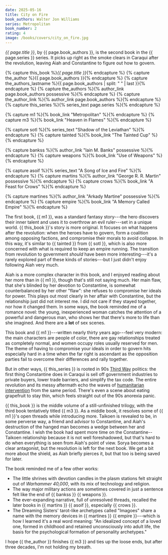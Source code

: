 ```yaml
---
date: 2025-05-16
title: City on Fire
book_authors: Walter Jon Williams
series: Metropolitan
book_number: 2
rating: 4
image: /books/covers/city_on_fire.jpg
---
```


<cite class="book-title">{{ page.title }}</cite>, by <span
class="author-name">{{ page.book_authors }}</span>, is the second book in the
<span class="book-series">{{ page.series }}</span> series. It picks up right
as the smoke clears in Caraqui after the revolution, leaving Aiah and
Constantine to figure out how to govern.

{% capture this_book %}<cite class="book-title">{{ page.title }}</cite>{% endcapture %}
{% capture the_author %}<span class="author-name">{{ page.book_authors }}</span>{% endcapture %}
{% capture the_authors_lastname %}<span class="author-name">{{ page.book_authors | split: " " | last }}</span>{% endcapture %}
{% capture the_authors %}{% author_link page.book_authors possessive %}{% endcapture %}
{% capture the_author_link %}{% author_link page.book_authors %}{% endcapture %}
{% capture this_series %}{% series_text page.series %}{% endcapture %}

{% capture m1 %}{% book_link "Metropolitan" %}{% endcapture %}
{% capture m3 %}{% book_link "Heaven in Flames" %}{% endcapture %}

{% capture sotl %}{% series_text "Shadow of the Leviathan" %}{% endcapture %}
{% capture tainted %}{% book_link "The Tainted Cup" %}{% endcapture %}

{% capture bankss %}{% author_link "Iain M. Banks" possessive %}{% endcapture %}
{% capture weapons %}{% book_link "Use of Weapons" %}{% endcapture %}

{% capture asoif %}{% series_text "A Song of Ice and Fire" %}{% endcapture %}
{% capture martins %}{% author_link "George R. R. Martin" possessive %}{% endcapture %}
{% capture crows %}{% book_link "A Feast for Crows" %}{% endcapture %}

{% capture martines %}{% author_link "Arkady Martine" possessive %}{% endcapture %}
{% capture empire %}{% book_link "A Memory Called Empire" %}{% endcapture %}

The first book, {{ m1 }}, was a standard fantasy story---the hero discovers
their inner talent and uses it to overthrow an evil ruler---set in a unique
world. {{ this_book }}'s story is more original. It focuses on what happens
after the revolution: when the heroes have to govern, form a coalition among
opposing factions, and compromise their morals to avoid collapse. In this way,
it's similar to {{ tainted }} from {{ sotl }}, which is also more concerned
with what is required to keep an empire running. The transition from
revolution to government _should_ have been more interesting---it's a rarely
explored part of these kinds of stories---but I just didn't enjoy following
Aiah very much.

Aiah is a more complex character in this book, and I enjoyed reading about her
more than in {{ m1 }}, though that's still not saying much. Her main flaw,
that she's blinded by her devotion to Constantine, is somewhat counterbalanced
by her other "flaw": she refuses to compromise her ideals for power. This
plays out most clearly in her affair with Constantine, but the relationship
just did not interest me. I did not care if they stayed together, nor how it
changed them. In some ways, the book reminded me of a romance novel: the
young, inexperienced woman catches the attention of a powerful and dangerous
man, who shows her that there's more to life than she imagined. And there are
a **lot** of sex scenes.

This book and {{ m1 }}---written nearly thirty years ago---feel very modern:
the main characters are people of color, there are gay relationships treated
as completely normal, and women occupy roles usually reserved for men. The
theme of having to compromise your ideals in order to govern hits especially
hard in a time when the far right is ascendant as the opposition parties fail
to overcome their differences and rally together.

But in other ways, {{ this_series }} is rooted in 90s [Third Way][third_way]
politics: the first thing Constantine does in Caraqui is sell off government
industries to private buyers, lower trade barriers, and simplify the tax code.
The entire revolution and its messy aftermath echo the waves of [humanitarian
intervention][human_intervention] from the same period. There's even a scene
about eating grapefruit to stay thin, which feels straight out of the 90s
anorexia panic.

[third_way]: https://en.wikipedia.org/wiki/Third_Way
[human_intervention]: https://en.wikipedia.org/wiki/Humanitarian_intervention

{{ this_book }} is the middle volume of a still-unfinished trilogy, with the
third book tentatively titled {{ m3 }}. As a middle book, it resolves some of
{{ m1 }}'s open threads while introducing more. Taikoen is revealed to be, in
some perverse way, a friend and advisor to Constantine, and Aiah's destruction
of the hanged man becomes a wedge between her and Constantine. I wish the book
had spent more time on the Constantine--Taikoen relationship because it is not
well foreshadowed, but that's hard to do when everything is seen from Aiah's
point of view. Sorya becomes a clear antagonist, but the resolution is left
for the next book. We get a bit more about the shield, as Aiah briefly pierces
it, but that too is being saved for later.

The book reminded me of a few other works:

- The little shrines with devotion candles in the plasm stations felt straight
  out of <cite class="table-top-game-title">Warhammer 40,000</cite>, with its
  mix of technology and religion.
- The way major military actions are sometimes covered in just a sentence felt
  like the end of {{ bankss }} {{ weapons }}.
- The ever-expanding narrative, full of unresolved threads, recalled the later
  books in {{ martins }} {{ asoif }}, especially {{ crows }}.
- The Dreaming Sisters' tarot-like archetypes called "Imagoes" share a name
  with the memory devices in {{ martines }} {{ empire }}---which is how I
  learned it's a real word meaning: "An idealized concept of a loved one,
  formed in childhood and retained unconsciously into adult life, the basis
  for the psychological formation of personality archetypes."

I hope {{ the_author }} finishes {{ m3 }} and ties up the loose ends, but
after three decades, I'm not holding my breath.

